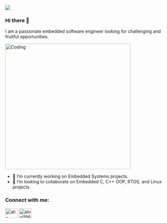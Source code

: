 ![](https://komarev.com/ghpvc/?username=AliiHussein&style=plastic&color=D83B7D)

### Hi there 👋
I am a passionate embedded software engineer looking for challenging and fruitful opportunities.

<img alt="Coding" width="400" src="https://camo.githubusercontent.com/a4c584bce1c41271485d28f92aaf9f581b3c88b68ca723b6edfd58b4ba988c2b/68747470733a2f2f63646e2e6472696262626c652e636f6d2f75736572732f313138373833362f73637265656e73686f74732f363533393432392f70726f6772616d65722e676966">


- 🌱 I’m currently working on Embedded Systems projects.
- 👯 I’m looking to collaborate on Embedded C, C++ OOP, RTOS, and Linux projects.

<h3 align="left">Connect with me:</h3>
<p align="left">
<a href="https://linkedin.com/in/ali-hussein-1918b2192/" target="blank"><img align="center" src="https://raw.githubusercontent.com/rahuldkjain/github-profile-readme-generator/master/src/images/icons/Social/linked-in-alt.svg" alt="ali-hussein-1918b2192" height="30" width="40" /></a>
<a href="https://www.hackerrank.com/alool19988" target="blank"><img align="center" src="https://raw.githubusercontent.com/rahuldkjain/github-profile-readme-generator/master/src/images/icons/Social/hackerrank.svg" alt="alool19988" height="30" width="40" /></a>
</p>




<!--
## 📊 My Top Languages
![Top Langs](https://github-readme-stats.vercel.app/api/top-langs/?username=AliiHussein&layout=compact&theme=radical)

**AliiHussein/AliiHussein** is a ✨ _special_ ✨ repository because its `README.md` (this file) appears on your GitHub profile.
-->

